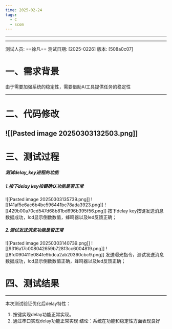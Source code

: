 ```yaml
---
time: 2025-02-24
tags:
  - C
  - scom
---
```

--- 
--- 
测试人员: ==徐凡==
测试日期: [2025-0226]
版本: [508a0c07]
# 一、需求背景
由于需要加强系统的稳定性，需要借助AI工具提供任务的稳定性

---
# 二、代码修改

![[Pasted image 20250303132503.png]]
--- 
# 三、测试过程
##### 测试delay_key进程的功能
##### 1.按下delay key按键确认功能是否正常
![[Pasted image 20250303135739.png]]
![[f41af5e6ac6b4bc596441bc78ada3923.png]]
![[429b00a70cd547d68b81bd696b395f56.png]]
按下delay key按键发送消息数据成功，lcd显示倒数数值，蜂鸣器以及led反馈正确；
##### 2.测试发送消息功能是否正常
![[Pasted image 20250303140739.png]]
![[9316a17c008042659b728f3cc6004819.png]]
![[8fd090411e084fe9bdca2ab20360cbc9.png]]
发送曝光指令，测试发送消息数据成功，lcd显示倒数数值正确，蜂鸣器以及led反馈正确；
# 四、测试结果
--- 
本次测试验证优化后delay特性：
1. 按键实现delay功能正常实现。
2. 通过串口实现delay功能正常实现
结论：系统在功能和稳定性方面表现良好